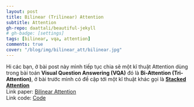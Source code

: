 ```yaml
---
layout: post
title: Bilinear (Trilinear) Attention
subtitle: Attention
gh-repo: daattali/beautiful-jekyll
# gh-badge: [settings]
tags: [bilinear, vqa, attention]
comments: true
cover: "/blog/img/bilinear_att/bilinear.jpg"
---
```

Hi các bạn, ở bài post này mình tiếp tục chia sẽ một kĩ thuật Attention dùng trong bài toán <b>Visual Question Answering (VQA)</b> đó là <b>Bi-Attention (Tri-Attention)</b>, ở bài trước mình có đề cập tới một kĩ thuật khác gọi là <b>[Stacked Attention](https://ngthanhtin.github.io/2021-02-02-Stacked-Attention/)</b><br/>
Link paper: [Bilinear Attention](https://arxiv.org/abs/1805.07932)<br/>
Link code: [Code](https://github.com/jnhwkim/ban-vqa)<br/>
